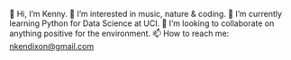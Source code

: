 👋 Hi, I’m Kenny.
👀 I’m interested in music, nature & coding.
🌱 I’m currently learning Python for Data Science at UCI.
💞️ I’m looking to collaborate on anything positive for the environment.
📫 How to reach me: nkendixon@gmail.com



